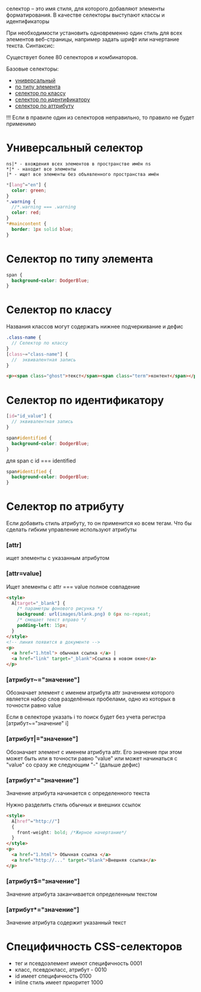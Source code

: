 селектор – это имя стиля, для которого добавляют элементы форматирования. В качестве селекторы выступают классы и идентификаторы

При необходимости установить одновременно один стиль для всех элементов веб-страницы, например задать шрифт или начертание текста. Синтаксис:

Существует более 80 селекторов и комбинаторов.

Базовые селекторы:

- [универсальный](#универсальный-селектор)
- [по типу элемента](#селектор-по-типу-элемента)
- [селектор по классу](#селектор-по-классу)
- [селектор по идентификатору](#селектор-по-идентификатору)
- [селектор по аттрибуту](#селектор-по-атрибуту)

!!! Если в правиле один из селекторов неправильно, то правило не будет применимо

<!-- универсальный селектор ------------------------------------------------------------------------------------------------------------------->

# Универсальный селектор

```
ns|* - вхождения всех элементов в пространстве имён ns
*|* - находит все элементы
|* - ищет все элементы без объявленного пространства имён
```

```scss
*[lang^="en"] {
  color: green;
}
*.warning {
  //*.warning === .warning
  color: red;
}
*#maincontent {
  border: 1px solid blue;
}
```

<!-- Селектор по типу элемента --------------------------------------------------------------------------------------------------------------->

# Селектор по типу элемента

```scss
span {
  background-color: DodgerBlue;
}
```

<!-- Селектор по классу ---------------------------------------------------------------------------------------------------------------------->

# Селектор по классу

Названия классов могут содержать нижнее подчеркивание и дефис

```scss
.class-name {
  // Селектор по классу
}
[class~="class-name"] {
  //  эквивалентная запись
}
```

```html
<p><span class="ghost">текст</span><span class="term">контент</span></p>
```

# Селектор по идентификатору

```scss
[id="id_value"] {
  // эквивалентная запись
}

span#identified {
  background-color: DodgerBlue;
}
```

для span с id === identified

```scss
span#identified {
  background-color: DodgerBlue;
}
```

<!-- Селектор по атрибуту -------------------------------------------------------------------------------------------------------------------->

# Селектор по атрибуту

Если добавить стиль атрибуту, то он применится ко всем тегам. Что бы сделать гибким управление используют атрибуты

### [attr]

ищет элементы с указанным атрибутом

### [attr=value]

Ищет элементы с attr === value полное совпадение

```html
<style>
  A[target="_blank"] {
    /* параметры фонового рисунка */
    background: url(images/blank.png) 0 6px no-repeat;
    /* смещает текст вправо */
    padding-left: 15px;
  }
</style>
<!-- линия появится в документе -->
<p>
  <a href="1.html"> обычная ссылка </a> |
  <a href="link" target="_blank">Ссылка в новом окне</a>
</p>
```

### [атрибут~="значение"]

Обозначает элемент с именем атрибута attr значением которого является набор слов разделённых пробелами, одно из которых в точности равно value

Если в селекторе указать i то поиск будет без учета регистра [атрибут~="значение" i]

### [атрибут|="значение"]

Обозначает элемент с именем атрибута attr. Его значение при этом может быть или в точности равно "value" или может начинаться с "value" со сразу же следующим "-" (дальше дефис)

### [атрибут^="значение"]

Значение атрибута начинается с определенного текста

Нужно разделить стиль обычных и внешних ссылок

```html
<style>
  A[href^="http://"]
  {
    front-weight: bold; /*Жирное начертание*/
  }
</style>
<p>
  <a href="1.html"> Обычная ссылка </a>
  <a href="http://..." target="blank">Внешняя ссылка</a>
</p>
```

### [атрибут$="значение"]

Значение атрибута заканчивается определенным текстом

### [атрибут*="значение"]

Значение атрибута содержит указанный текст

<!-- Специфичность CSS-селекторов ------------------------------------------------------------------------------------------------------------>

# Специфичность CSS-селекторов

- тег и псевдоэлемент имеют специфичность 0001
- класс, псевдокласс, атрибут - 0010
- id имеет специфичность 0100
- inline стиль имеет приоритет 1000
